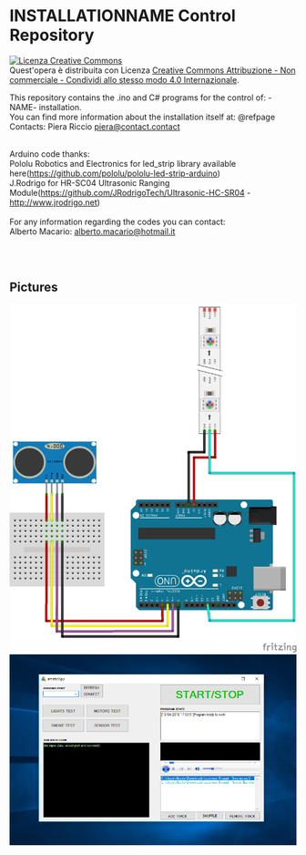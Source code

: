 # INSTALLATIONNAME Control Repository
<a rel="license" href="http://creativecommons.org/licenses/by-nc-sa/4.0/"><img alt="Licenza Creative Commons" style="border-width:0" src="https://i.creativecommons.org/l/by-nc-sa/4.0/88x31.png" /></a><br />Quest'opera è distribuita con Licenza <a rel="license" href="http://creativecommons.org/licenses/by-nc-sa/4.0/">Creative Commons Attribuzione - Non commerciale - Condividi allo stesso modo 4.0 Internazionale</a>.

This repository contains the .ino and C# programs for the control of: -NAME- installation.
<br />You can find more information about the installation itself at: @refpage 
<br />Contacts: Piera Riccio piera@contact.contact<br /><br />

Arduino code thanks:<br />
  Pololu Robotics and Electronics for led_strip library available here(https://github.com/pololu/pololu-led-strip-arduino)<br />
  J.Rodrigo for HR-SC04 Ultrasonic Ranging Module(https://github.com/JRodrigoTech/Ultrasonic-HC-SR04 - http://www.jrodrigo.net)
  <br /><br />
For any information regarding the codes you can contact: <br />
Alberto Macario: alberto.macario@hotmail.it

<br /><br />
## Pictures
![Screenshot](currentSketch_bb.png)
![Screenshot](currentNetimg.PNG)
